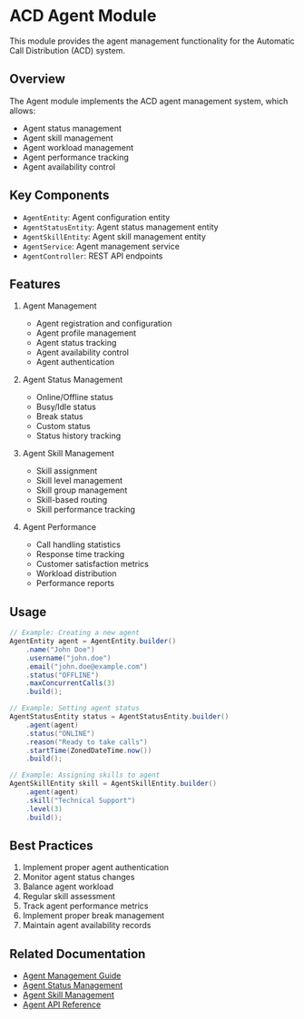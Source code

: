 # ACD Agent Module

This module provides the agent management functionality for the Automatic Call Distribution (ACD) system.

## Overview

The Agent module implements the ACD agent management system, which allows:

- Agent status management
- Agent skill management
- Agent workload management
- Agent performance tracking
- Agent availability control

## Key Components

- `AgentEntity`: Agent configuration entity
- `AgentStatusEntity`: Agent status management entity
- `AgentSkillEntity`: Agent skill management entity
- `AgentService`: Agent management service
- `AgentController`: REST API endpoints

## Features

1. Agent Management
   - Agent registration and configuration
   - Agent profile management
   - Agent status tracking
   - Agent availability control
   - Agent authentication

2. Agent Status Management
   - Online/Offline status
   - Busy/Idle status
   - Break status
   - Custom status
   - Status history tracking

3. Agent Skill Management
   - Skill assignment
   - Skill level management
   - Skill group management
   - Skill-based routing
   - Skill performance tracking

4. Agent Performance
   - Call handling statistics
   - Response time tracking
   - Customer satisfaction metrics
   - Workload distribution
   - Performance reports

## Usage

```java
// Example: Creating a new agent
AgentEntity agent = AgentEntity.builder()
    .name("John Doe")
    .username("john.doe")
    .email("john.doe@example.com")
    .status("OFFLINE")
    .maxConcurrentCalls(3)
    .build();

// Example: Setting agent status
AgentStatusEntity status = AgentStatusEntity.builder()
    .agent(agent)
    .status("ONLINE")
    .reason("Ready to take calls")
    .startTime(ZonedDateTime.now())
    .build();

// Example: Assigning skills to agent
AgentSkillEntity skill = AgentSkillEntity.builder()
    .agent(agent)
    .skill("Technical Support")
    .level(3)
    .build();
```

## Best Practices

1. Implement proper agent authentication
2. Monitor agent status changes
3. Balance agent workload
4. Regular skill assessment
5. Track agent performance metrics
6. Implement proper break management
7. Maintain agent availability records

## Related Documentation

- [Agent Management Guide](../agent-management.md)
- [Agent Status Management](../agent-status.md)
- [Agent Skill Management](../agent-skill.md)
- [Agent API Reference](../api/agent-api.md) 